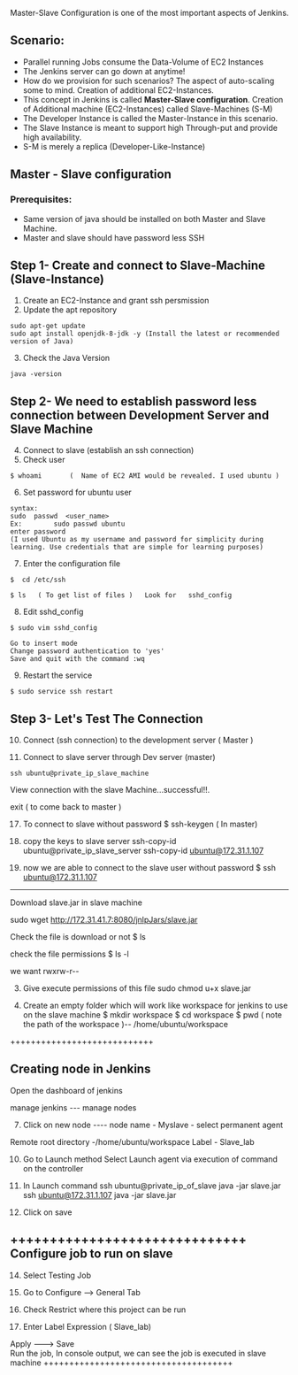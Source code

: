 Master-Slave Configuration is one of the most important aspects of Jenkins. 


## Scenario:
* Parallel running Jobs consume the Data-Volume of EC2 Instances
* The Jenkins server can go down at anytime!
* How do we provision for such scenarios? The aspect of auto-scaling some to mind. Creation of additional EC2-Instances.
* This concept in Jenkins is called **Master-Slave configuration**. Creation of Additional machine (EC2-Instances) called Slave-Machines (S-M)
* The Developer Instance is called the Master-Instance in this scenario.
* The Slave Instance is meant to support high Through-put and provide high availability.
* S-M is merely a replica (Developer-Like-Instance)

Master - Slave configuration
------------------------------------

### Prerequisites:
* Same version of java should be installed on both Master and Slave Machine.
* Master and slave should have password less SSH

## Step 1- Create and  connect to Slave-Machine (Slave-Instance)

1) Create an EC2-Instance and grant ssh persmission 
2) Update the apt repository
```
sudo apt-get update
sudo apt install openjdk-8-jdk -y (Install the latest or recommended version of Java)
```
3) Check the Java Version
```
java -version
```

## Step 2- We need to establish password less connection between Development Server and Slave Machine


4) Connect to slave (establish an ssh connection)
5) Check  user
```
$ whoami       (  Name of EC2 AMI would be revealed. I used ubuntu )
```

6) Set password  for  ubuntu  user
```
syntax:
sudo  passwd  <user_name>
Ex:        sudo passwd ubuntu
enter password
(I used Ubuntu as my username and password for simplicity during learning. Use credentials that are simple for learning purposes)
```
7) Enter the configuration file
 ```
$  cd /etc/ssh

$ ls   ( To get list of files )   Look for   sshd_config
```

8) Edit sshd_config
```
$ sudo vim sshd_config

Go to insert mode
Change password authentication to 'yes'
Save and quit with the command :wq
```
9) Restart the service
```
$ sudo service ssh restart
```

## Step 3- Let's Test The Connection

10) Connect (ssh connection) to the development server  ( Master )

11) Connect to slave server through Dev server (master)
```
ssh ubuntu@private_ip_slave_machine
```
View connection with the slave Machine...successful!!. 

exit  ( to come back to master )



17)  To connect to slave  without password
$ ssh-keygen      ( In master)


18) copy the keys to slave server
ssh-copy-id  ubuntu@private_ip_slave_server
ssh-copy-id  ubuntu@172.31.1.107



19) now we are able to connect to the slave user without password
$  ssh ubuntu@172.31.1.107



-------------------

Download slave.jar in slave machine


sudo  wget http://172.31.41.7:8080/jnlpJars/slave.jar



Check the file is download or not
$ ls

check the file permissions
$ ls -l

we want    rwxrw-r--

3) Give execute permissions of this file
sudo chmod u+x slave.jar



4) Create an empty folder which will work like workspace for jenkins to use on the slave machine
$ mkdir workspace
$ cd workspace
$ pwd         ( note the path of the workspace )--    /home/ubuntu/workspace



++++++++++++++++++++++++++++




Creating node in Jenkins
---------------------------

 Open the dashboard of jenkins

manage jenkins --- manage nodes

7) Click on new node ----  node name -  Myslave
		       - select permanent agent

Remote root directory   -/home/ubuntu/workspace
Label - Slave_lab


10) Go to Launch method
Select Launch agent via execution of command on the controller

11) In Launch command
ssh ubuntu@private_ip_of_slave java -jar slave.jar
ssh ubuntu@172.31.1.107     java  -jar   slave.jar


13) Click on save

++++++++++++++++++++++++++++++
Configure job to run on slave
------------------------------

14) Select Testing Job

15) Go to Configure  --> General Tab

17) Check Restrict where this project can be run

18) Enter Label Expression ( Slave_lab)

Apply ---> Save  
Run the job, In console output, we can see the job is executed in slave machine
+++++++++++++++++++++++++++++++++++++

